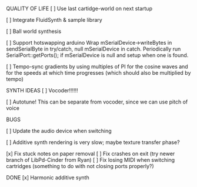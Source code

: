 QUALITY OF LIFE
[ ] Use last cartidge-world on next startup

[ ] Integrate FluidSynth & sample library

[ ] Ball world synthesis

[ ] Support hotswapping arduino
		Wrap mSerialDevice->writeBytes in sendSerialByte in try/catch, null mSerialDevice in catch.
		Periodically run SerialPort::getPorts(); if mSerialDevice is null and setup when one is found.

 
[ ] Tempo-sync gradients by using multiples of PI for the cosine waves and for the speeds at which time progresses (which should also be multiplied by tempo)

SYNTH IDEAS
[ ] Vocoder!!!!!!

[ ] Autotune! This can be separate from vocoder, since we can use pitch of voice

BUGS

[ ] Update the audio device when switching

[ ] Additive synth rendering is very slow; maybe texture transfer phase? 
 
[x] Fix stuck notes on paper removal
[ ] Fix crashes on exit (try newer branch of LibPd-Cinder from Ryan)
[ ] Fix losing MIDI when switching cartridges
     (something to do with not closing ports properly?)


 
 
DONE
[x] Harmonic additive synth
